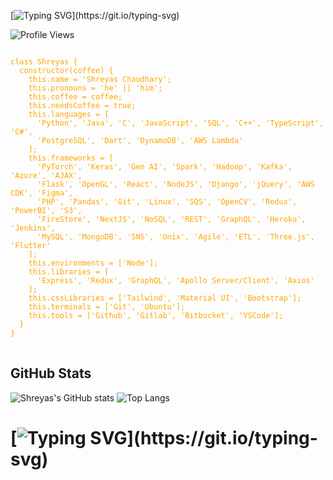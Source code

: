 [![Typing SVG](https://readme-typing-svg.demolab.com?font=Bebas+Neue&size=36&pause=1000&color=4618F7&background=7DFFD500&center=true&vCenter=true&width=435&lines=I'm+a+Full+Stack+Web+Developer%2C;React+Engineer%2C+;and+Data+enthusiast.;Currently+pursuing+MS+in+CS+;Have+an+Awesome+Day!)](https://git.io/typing-svg)


![Profile Views](https://komarev.com/ghpvc/?username=shreyas463&color=blue)
<pre>
<code style="color:orange;">
class Shreyas {
  constructor(coffee) {
    this.name = 'Shreyas Chaudhary';
    this.pronouns = 'he' || 'him';
    this.coffee = coffee;
    this.needsCoffee = true;
    this.languages = [
      'Python', 'Java', 'C', 'JavaScript', 'SQL', 'C++', 'TypeScript', 'C#',
      'PostgreSQL', 'Dart', 'DynamoDB', 'AWS Lambda'
    ];
    this.frameworks = [
      'PyTorch', 'Keras', 'Gen AI', 'Spark', 'Hadoop', 'Kafka', 'Azure', 'AJAX',
      'Flask', 'OpenGL', 'React', 'NodeJS', 'Django', 'jQuery', 'AWS CDK', 'Figma',
      'PHP', 'Pandas', 'Git', 'Linux', 'SQS', 'OpenCV', 'Redux', 'PowerBI', 'S3',
      'FireStore', 'NextJS', 'NoSQL', 'REST', 'GraphQL', 'Heroku', 'Jenkins',
      'MySQL', 'MongoDB', 'SNS', 'Unix', 'Agile', 'ETL', 'Three.js', 'Flutter'
    ];
    this.environments = ['Node'];
    this.libraries = [
      'Express', 'Redux', 'GraphQL', 'Apollo Server/Client', 'Axios'
    ];
    this.cssLibraries = ['Tailwind', 'Material UI', 'Bootstrap'];
    this.terminals = ['Git', 'Ubuntu'];
    this.tools = ['Github', 'Gitlab', 'Bitbucket', 'VSCode'];
  }
}
</code>
</pre>


 


## GitHub Stats
![Shreyas's GitHub stats](https://github-readme-stats.vercel.app/api?username=shreyas463&show_icons=true&theme=radical)
![Top Langs](https://github-readme-stats.vercel.app/api/top-langs/?username=shreyas463&layout=compact&theme=radical)


# [![Typing SVG](https://readme-typing-svg.demolab.com?font=Fira+Code&pause=1000&color=6749F7&width=435&lines=Thank+you+for+Visiting!)](https://git.io/typing-svg)
